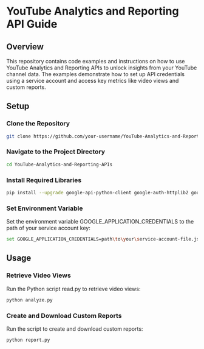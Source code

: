 # YouTube Analytics and Reporting API Guide

## Overview

This repository contains code examples and instructions on how to use YouTube Analytics and Reporting APIs to unlock insights from your YouTube channel data. The examples demonstrate how to set up API credentials using a service account and access key metrics like video views and custom reports.

## Setup

### Clone the Repository

```bash
git clone https://github.com/your-username/YouTube-Analytics-and-Reporting-APIs.git
```

### Navigate to the Project Directory

```bash
cd YouTube-Analytics-and-Reporting-APIs
```

### Install Required Libraries

```bash
pip install --upgrade google-api-python-client google-auth-httplib2 google-auth-oauthlib
```

### Set Environment Variable
Set the environment variable GOOGLE_APPLICATION_CREDENTIALS to the path of your service account key:

```bash
set GOOGLE_APPLICATION_CREDENTIALS=path\to\your\service-account-file.json
```

## Usage

### Retrieve Video Views
Run the Python script read.py to retrieve video views:

```bash
python analyze.py
```

### Create and Download Custom Reports
Run the script to create and download custom reports:

```bash
python report.py
```
